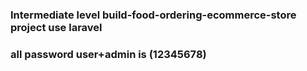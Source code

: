 ### Intermediate level build-food-ordering-ecommerce-store project use laravel

### all password user+admin is (12345678)
